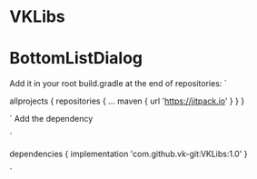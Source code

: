 # VKLibs

# BottomListDialog


Add it in your root build.gradle at the end of repositories:
`

allprojects {
		repositories {
			...
			maven { url 'https://jitpack.io' }
		}
	}
	
`
Add the dependency

`

dependencies {
	implementation 'com.github.vk-git:VKLibs:1.0'
}

`

